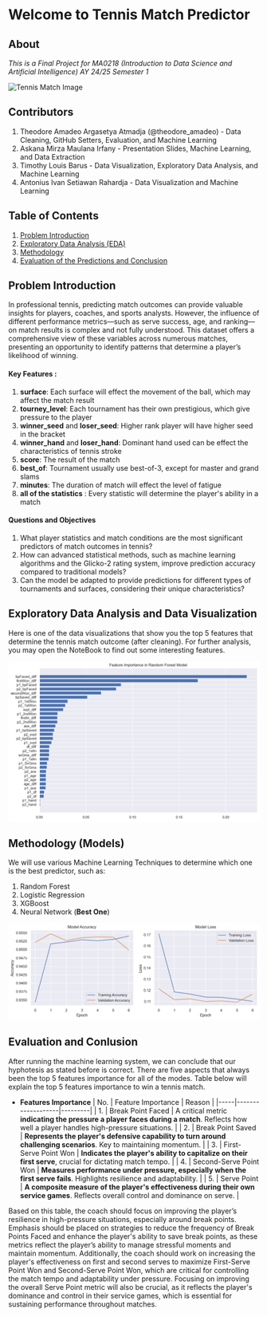 # Welcome to Tennis Match Predictor

## About
_This is a Final Project for MA0218 (Introduction to Data Science and Artificial Intelligence) AY 24/25 Semester 1_

![Tennis Match Image](https://theglossarymagazine.com/wp-content/uploads/The-Grounds-of-the-All-England-Lawn-Tennis-Club-at-sunset-during-The-Champhionships-2023.AELTCJoe-Toth.webp)

## Contributors

1. Theodore Amadeo Argasetya Atmadja (@theodore_amadeo) - Data Cleaning, GitHub Setters, Evaluation, and Machine Learning
2. Askana Mirza Maulana Irfany - Presentation Slides, Machine Learning, and Data Extraction
3. Timothy Louis Barus - Data Visualization, Exploratory Data Analysis, and Machine Learning
4. Antonius Ivan Setiawan Rahardja - Data Visualization and Machine Learning

## Table of Contents

1. [Problem Introduction](#section-1)
2. [Exploratory Data Analysis (EDA)](#section-2)
3. [Methodology](#section-3)
4. [Evaluation of the Predictions and Conclusion](#section-4)

## Problem Introduction

<a id=section-1></a>

In professional tennis, predicting match outcomes can provide valuable insights for players, coaches, and sports analysts. However, the influence of different performance metrics—such as serve success, age, and ranking—on match results is complex and not fully understood. This dataset offers a comprehensive view of these variables across numerous matches, presenting an opportunity to identify patterns that determine a player’s likelihood of winning.

#### Key Features :

1. **surface**: Each surface will effect the movement of the ball, which may affect the match result
2. **tourney_level**: Each tournament has their own prestigious, which give pressure to the player
3. **winner_seed** and **loser_seed**: Higher rank player will have higher seed in the bracket
4. **winner_hand** and **loser_hand**: Dominant hand used can be effect the characteristics of tennis stroke
5. **score**: The result of the match
6. **best_of**: Tournament usually use best-of-3, except for master and grand slams
7. **minutes**: The duration of match will effect the level of fatigue
8. **all of the statistics** : Every statistic will determine the player's ability in a match

#### Questions and Objectives

1. What player statistics and match conditions are the most significant predictors of match outcomes in tennis?
2. How can advanced statistical methods, such as machine learning algorithms and the Glicko-2 rating system, improve prediction accuracy compared to traditional models?
3. Can the model be adapted to provide predictions for different types of tournaments and surfaces, considering their unique characteristics?

<a id=section-2></a>

## Exploratory Data Analysis and Data Visualization

Here is one of the data visualizations that show you the top 5 features that determine the tennis match outcome (after cleaning). For further analysis, you may open the NoteBook to find out some interesting features.

![Top 5 features importance](src/feature_importance_random_forest.png)

<a id=section-3></a>

## Methodology (Models)

<a id=section-4></a>
We will use various Machine Learning Techniques to determine which one is the best predictor, such as:

1. Random Forest
2. Logistic Regression
3. XGBoost
4. Neural Network (**Best One**)

![Neural Network](src/neural_network_graph.png)


## Evaluation and Conlusion

After running the machine learning system, we can conclude that our hyphotesis as stated before is correct. There are five aspects that always been the top 5 features importance for all of the modes. Table below will explain the top 5 features importance to win a tennis match.
- **Features Importance**
| No. | Feature Importance | Reason |
|-----|-------------------|---------|
| 1. | Break Point Faced | A critical metric **indicating the pressure a player faces during a match**. Reflects how well a player handles high-pressure situations. |
| 2. | Break Point Saved | **Represents the player's defensive capability to turn around challenging scenarios**. Key to maintaining momentum. |
| 3. | First-Serve Point Won | **Indicates the player's ability to capitalize on their first serve**, crucial for dictating match tempo. |
| 4. | Second-Serve Point Won | **Measures performance under pressure, especially when the first serve fails**. Highlights resilience and adaptability. |
| 5. | Serve Point | **A composite measure of the player's effectiveness during their own service games**. Reflects overall control and dominance on serve. |

Based on this table, the coach should focus on improving the player’s resilience in high-pressure situations, especially around break points. Emphasis should be placed on strategies to reduce the frequency of Break Points Faced and enhance the player's ability to save break points, as these metrics reflect the player’s ability to manage stressful moments and maintain momentum. Additionally, the coach should work on increasing the player's effectiveness on first and second serves to maximize First-Serve Point Won and Second-Serve Point Won, which are critical for controlling the match tempo and adaptability under pressure. Focusing on improving the overall Serve Point metric will also be crucial, as it reflects the player's dominance and control in their service games, which is essential for sustaining performance throughout matches.
